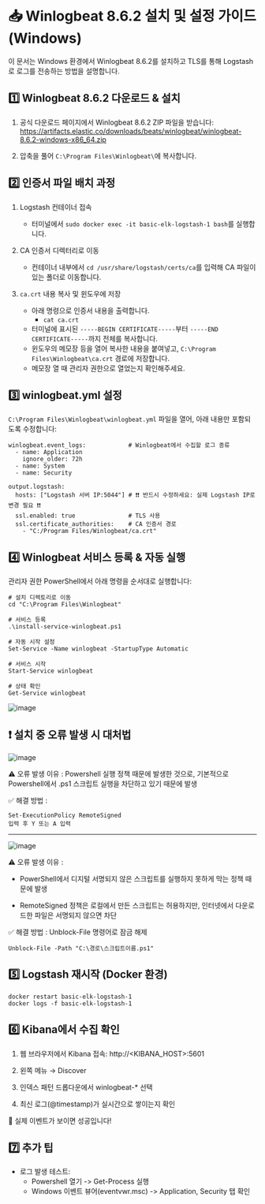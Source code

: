 # 📥 Winlogbeat 8.6.2 설치 및 설정 가이드 (Windows)

이 문서는 Windows 환경에서 Winlogbeat 8.6.2를 설치하고 TLS를 통해 Logstash로 로그를 전송하는 방법을 설명합니다.


## 1️⃣ Winlogbeat 8.6.2 다운로드 & 설치
1. 공식 다운로드 페이지에서 Winlogbeat 8.6.2 ZIP 파일을 받습니다:  
   https://artifacts.elastic.co/downloads/beats/winlogbeat/winlogbeat-8.6.2-windows-x86_64.zip
    
2. 압축을 풀어 `C:\Program Files\Winlogbeat\`에 복사합니다.

## 2️⃣ 인증서 파일 배치 과정
1. Logstash 컨테이너 접속
   - 터미널에서 `sudo docker exec -it basic-elk-logstash-1 bash`를 실행합니다.

2. CA 인증서 디렉터리로 이동
   - 컨테이너 내부에서 `cd /usr/share/logstash/certs/ca`를 입력해 CA 파일이 있는 폴더로 이동합니다.

3. `ca.crt` 내용 복사 및 윈도우에 저장
   - 아래 명령으로 인증서 내용을 출력합니다.
     - `cat ca.crt`
   - 터미널에 표시된 `-----BEGIN CERTIFICATE-----`부터 `-----END CERTIFICATE-----`까지 전체를 복사합니다.
   - 윈도우의 메모장 등을 열어 복사한 내용을 붙여넣고, `C:\Program Files\Winlogbeat\ca.crt` 경로에 저장합니다.
   - 메모장 열 때 관리자 권한으로 열었는지 확인해주세요.
  
## 3️⃣ winlogbeat.yml 설정
`C:\Program Files\Winlogbeat\winlogbeat.yml` 파일을 열어, 아래 내용만 포함되도록 수정합니다:
```
winlogbeat.event_logs:            # Winlogbeat에서 수집할 로그 종류
  - name: Application
    ignore_older: 72h
  - name: System
  - name: Security

output.logstash:
  hosts: ["Logstash 서버 IP:5044"] # ❗❗ 반드시 수정하세요: 실제 Logstash IP로 변경 필요 ❗❗
  ssl.enabled: true               # TLS 사용
  ssl.certificate_authorities:    # CA 인증서 경로
    - "C:/Program Files/Winlogbeat/ca.crt"
```

## 4️⃣ Winlogbeat 서비스 등록 & 자동 실행
관리자 권한 PowerShell에서 아래 명령을 순서대로 실행합니다:

```
# 설치 디렉토리로 이동
cd "C:\Program Files\Winlogbeat"

# 서비스 등록
.\install-service-winlogbeat.ps1

# 자동 시작 설정
Set-Service -Name winlogbeat -StartupType Automatic

# 서비스 시작
Start-Service winlogbeat

# 상태 확인
Get-Service winlogbeat
```
![image](https://github.com/user-attachments/assets/18f9881a-2aec-47af-973a-38021d03b8e4)

## ❗ 설치 중 오류 발생 시 대처법
![image](https://github.com/user-attachments/assets/7527f6f2-0b6b-415d-9682-69156ef26547)

⚠️ 오류 발생 이유 : 
Powershell 실행 정책 때문에 발생한 것으로, 기본적으로 Powershell에서 .ps1 스크립트 실행을 차단하고 있기 때문에 발생

✅ 해결 방법 :
```
Set-ExecutionPolicy RemoteSigned
입력 후 Y 또는 A 입력
```
---

![image](https://github.com/user-attachments/assets/c6dfb100-4f0d-4ecc-a529-8c75743de8a3)

⚠️ 오류 발생 이유 : 
- PowerShell에서 디지털 서명되지 않은 스크립트를 실행하지 못하게 막는 정책 때문에 발생

- RemoteSigned 정책은 로컬에서 만든 스크립트는 허용하지만, 인터넷에서 다운로드한 파일은 서명되지 않으면 차단

✅ 해결 방법 : 
Unblock-File 명령어로 잠금 해제
```
Unblock-File -Path "C:\경로\스크립트이름.ps1"
```

## 5️⃣ Logstash 재시작 (Docker 환경)
```
docker restart basic-elk-logstash-1
docker logs -f basic-elk-logstash-1
```

## 6️⃣ Kibana에서 수집 확인
1. 웹 브라우저에서 Kibana 접속: http://<KIBANA_HOST>:5601

2. 왼쪽 메뉴 → Discover

3. 인덱스 패턴 드롭다운에서 winlogbeat-* 선택

4. 최신 로그(@timestamp)가 실시간으로 쌓이는지 확인

🎉 실제 이벤트가 보이면 성공입니다!

## 7️⃣ 추가 팁
- 로그 발생 테스트:
  - Powershell 열기 -> Get-Process 실행
  - Windows 이벤트 뷰어(eventvwr.msc) -> Application, Security 탭 확인
